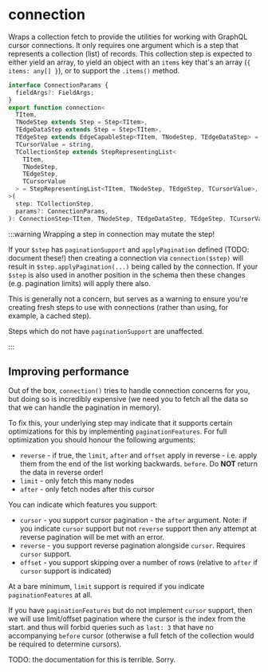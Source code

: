 # connection

Wraps a collection fetch to provide the utilities for working with GraphQL
cursor connections. It only requires one argument which is a step that
represents a collection (list) of records. This collection step is expected to
either yield an array, to yield an object with an `items` key that's an array
(`{ items: any[] }`), or to support the `.items()` method.

```ts
interface ConnectionParams {
  fieldArgs?: FieldArgs;
}
export function connection<
  TItem,
  TNodeStep extends Step = Step<TItem>,
  TEdgeDataStep extends Step = Step<TItem>,
  TEdgeStep extends EdgeCapableStep<TItem, TNodeStep, TEdgeDataStep> = EdgeStep<TItem, TNodeStep, TEdgeDataStep>,
  TCursorValue = string,
  TCollectionStep extends StepRepresentingList<
    TItem,
    TNodeStep,
    TEdgeStep,
    TCursorValue
  > = StepRepresentingList<TItem, TNodeStep, TEdgeStep, TCursorValue>,
>(
  step: TCollectionStep,
  params?: ConnectionParams,
): ConnectionStep<TItem, TNodeStep, TEdgeDataStep, TEdgeStep, TCursorValue, TCollectionStep> {
```

:::warning Wrapping a step in connection may mutate the step!

If your `$step` has `paginationSupport` and `applyPagination` defined (TODO:
document these!) then creating a connection via `connection($step)` will
result in `$step.applyPagination(...)` being called by the
connection. If your `$step` is also used in another position in the schema then
these changes (e.g. pagination limits) will apply there also.

This is generally not a concern, but serves as a warning to ensure you're
creating fresh steps to use with connections (rather than using, for example, a
cached step).

Steps which do not have `paginationSupport` are unaffected.

:::

## Improving performance

Out of the box, `connection()` tries to handle connection concerns for you, but
doing so is incredibly expensive (we need you to fetch all the data so that we
can handle the pagination in memory).

To fix this, your underlying step may indicate that it supports certain
optimizations for this by implementing `paginationFeatures`. For full
optimization you should honour the following arguments:

- `reverse` - if true, the `limit`, `after` and `offset` apply in reverse - i.e.
  apply them from the end of the list working backwards.
  `before`. Do **NOT** return the data in reverse order!
- `limit` - only fetch this many nodes
- `after` - only fetch nodes after this cursor

You can indicate which features you support:

- `cursor` - you support cursor pagination - the `after` argument. Note: if you
  indicate `cursor` support but not `reverse` support then any attempt at reverse
  pagination will be met with an error.
- `reverse` - you support reverse pagination alongside `cursor`. Requires
  `cursor` support.
- `offset` - you support skipping over a number of rows (relative to `after` if
  `cursor` support is indicated)

At a bare minimum, `limit` support is required if you indicate
`paginationFeatures` at all.

If you have `paginationFeatures` but do not implement `cursor` support, then we
will use limit/offset pagination where the cursor is the index from the start.
and thus will forbid queries such as `last: 3` that have no accompanying
`before` cursor (otherwise a full fetch of the collection would be required to
determine cursors).

TODO: the documentation for this is terrible. Sorry.
